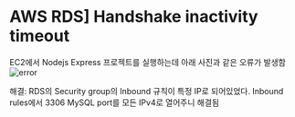 # AWS RDS] Handshake inactivity timeout

EC2에서 Nodejs Express 프로젝트를 실행하는데 아래 사진과 같은 오류가 발생함
![error](https://velog.velcdn.com/images/moojun3/post/a42d23e3-1f4b-447e-ac21-7edd3ec3d9c2/image.png)

해결: RDS의 Security group의 Inbound 규칙이 특정 IP로 되어있었다. Inbound rules에서 3306 MySQL port를 모든 IPv4로 열어주니 해결됨